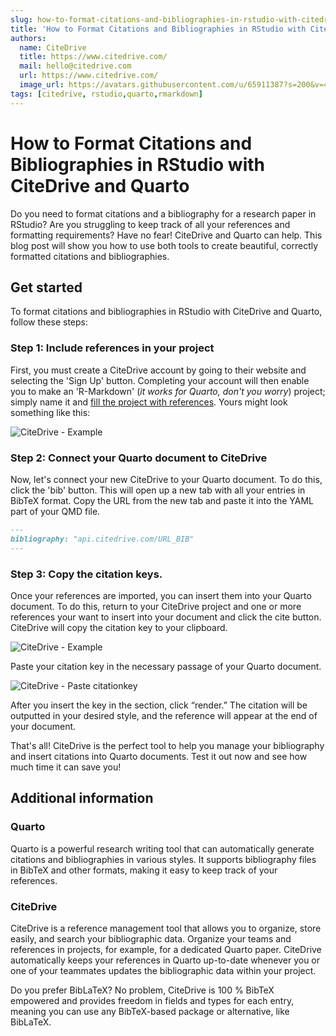 ```yaml
---
slug: how-to-format-citations-and-bibliographies-in-rstudio-with-citedrive-and-quarto
title: 'How to Format Citations and Bibliographies in RStudio with CiteDrive and Quarto'
authors:
  name: CiteDrive
  title: https://www.citedrive.com/
  mail: hello@citedrive.com
  url: https://www.citedrive.com/
  image_url: https://avatars.githubusercontent.com/u/65911387?s=200&v=4
tags: [citedrive, rstudio,quarto,rmarkdown]
---
```


# How to Format Citations and Bibliographies in RStudio with CiteDrive and Quarto


Do you need to format citations and a bibliography for a research paper in RStudio? Are you struggling to keep track of all your references and formatting requirements? Have no fear! CiteDrive and Quarto can help. This blog post will show you how to use both tools to create beautiful, correctly formatted citations and bibliographies.


## Get started

To format citations and bibliographies in RStudio with CiteDrive and Quarto, follow these steps:


### Step 1: Include references in your project

First, you must create a CiteDrive account by going to their website and selecting the 'Sign Up' button. Completing your account will then enable you to make an 'R-Markdown' (*it works for Quarto, don't you worry*) project; simply name it and [fill the project with references](https://citedrive.medium.com/adding-bibliographic-references-to-rstudio-using-citedrive-create-citations-in-r-markdown-or-9b1e1ab59cf6). Yours might look something like this:

![CiteDrive - Example](@site/static/img/tutorial/citedrive_project_example.png)

### Step 2:  Connect your Quarto document to CiteDrive

Now, let's connect your new CiteDrive to your Quarto document. To do this, click the 'bib' button. This will open up a new tab with all your entries in BibTeX format. Copy the URL from the new tab and paste it into the YAML part of your QMD file.

````md
---
bibliography: "api.citedrive.com/URL_BIB"
---
````

### Step 3: Copy the citation keys.

Once your references are imported, you can insert them into your Quarto document. To do this, return to your CiteDrive project and one or more references your want to insert into your document and click the cite button. CiteDrive will copy the citation key to your clipboard.

![CiteDrive - Example](@site/static/img/tutorial/citedrive_copy_citation.gif)

Paste your citation key in the necessary passage of your Quarto document.

![CiteDrive - Paste citationkey](@site/static/img/tutorial/citedrive_paste_citation_rstudio.gif)


After you insert the key in the section, click “render.” The citation will be outputted in your desired style, and the reference will appear at the end of your document.

That's all! CiteDrive is the perfect tool to help you manage your bibliography and insert citations into Quarto documents. Test it out now and see how much time it can save you!

## Additional information

### Quarto
Quarto is a powerful research writing tool that can automatically generate citations and bibliographies in various styles. It supports bibliography files in BibTeX and other formats, making it easy to keep track of your references.


### CiteDrive
CiteDrive is a reference management tool that allows you to organize, store easily, and search your bibliographic data. Organize your teams and references in projects, for example, for a dedicated Quarto paper. CiteDrive automatically keeps your references in Quarto up-to-date whenever you or one of your teammates updates the bibliographic data within your project.

Do you prefer BibLaTeX? No problem, CiteDrive is 100 % BibTeX empowered and provides freedom in fields and types for each entry, meaning you can use any BibTeX-based package or alternative, like BibLaTeX.
